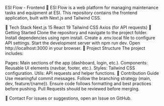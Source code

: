 ESI Flow - Frontend
🚀 ESI Flow is a web platform for managing maintenance tasks and equipment at ESI.
This repository contains the frontend application, built with Next.js and Tailwind CSS.

🔹 Tech Stack
Next.js 15
React 19
Tailwind CSS
Axios (for API requests)
🔹 Getting Started
Clone the repository and navigate to the project folder.
Install dependencies using npm install.
Create a .env.local file to configure API settings.
Start the development server with npm run dev.
Open http://localhost:3000 in your browser.
🔹 Project Structure
The project includes:

Pages: Main sections of the app (dashboard, login, etc.).
Components: Reusable UI elements (navbar, footer, etc.).
Styles: Tailwind CSS configuration.
Utils: API requests and helper functions.
🔹 Contribution Guide
Use meaningful commit messages.
Follow the branching strategy (main, dev, feature/{name}).
Ensure code follows formatting and best practices before pushing.
Pull Requests should be reviewed before merging.

📧 Contact
For issues or suggestions, open an Issue on GitHub.
